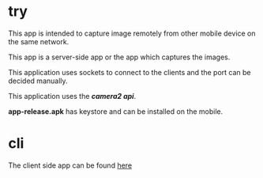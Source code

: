 # try
This app is intended to capture image remotely from other mobile device on the same network.

This app is a server-side app or the app which captures the images.

This application uses sockets to connect to the clients and the port can be decided manually.

This application uses the **_camera2 api_**.

**app-release.apk** has keystore and can be installed on the mobile.

# cli
The client side app can be found [here](https://github.com/krishnayeswanth99/cli)
